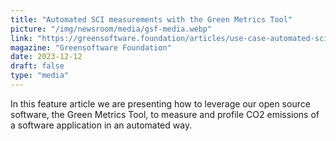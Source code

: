 ```yaml
---
title: "Automated SCI measurements with the Green Metrics Tool"
picture: "/img/newsroom/media/gsf-media.webp"
link: "https://greensoftware.foundation/articles/use-case-automated-sci-measurements-with-green-metrics-tool/"
magazine: "Greensoftware Foundation"
date: 2023-12-12
draft: false
type: "media"
---
```


In this feature article we are presenting how to leverage our open source software, the Green Metrics Tool, to measure and profile CO2 emissions of a software application in an automated way.